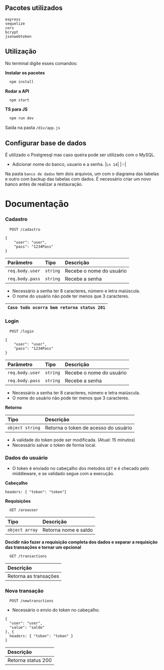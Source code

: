 
## Pacotes utilizados

```
express
sequelize
cors
bcrypt
jsonwebtoken
```

## Utilização

No terminal digite esses comandos:

**Instalar os pacotes**
```bash
  npm install
```

**Rodar a API**
```bash
  npm start
```

**TS para JS**
```bash
  npm run dev
```
Saída na pasta `/div/app.js`

## Configurar base de dados

É utilizado o Postgresql mas caso queira pode ser utilizado com o MySQL.

* Adicionar nome do banco, usuario e a senha.
|`Ln 14`|
|:-|

Na pasta `banco de dados` tem dois arquivos, um com o diagrama das tabelas e outro com backup das tabelas com dados. É necessário criar um novo banco antes de realizar a restauração.
# Documentação

### Cadastro

```
  POST /cadastro
```

```
{
    "user": "user",
    "pass": "1234Pass"
}
```

| Parâmetro   | Tipo       | Descrição                           |
| :---------- | :--------- | :---------------------------------- |
| `req.body.user` | `string` | Recebe o nome do usuário |
| `req.body.pass` | `string` | Recebe a senha |

* Necessário a senha ter 8 caracteres, número e letra maiúscula.
* O nome do usuário não pode ter menos que 3 caracteres.

| `Caso tudo ocorra bem retorna status 201` |
| :-|

### Login

```
  POST /login
```

```
{
    "user": "user",
    "pass": "1234Pass"
}
```

| Parâmetro   | Tipo       | Descrição                           |
| :---------- | :--------- | :---------------------------------- |
| `req.body.user` | `string` | Recebe o nome do usuário |
| `req.body.pass` | `string` | Recebe a senha |

* Necessário a senha ter 8 caracteres, número e letra maiúscula.
* O nome do usuário não pode ter menos que 3 caracteres.

**Retorno**

| Tipo | Descrição |
| :--- | :-------- |
| `object string` | Retorna o token de acesso do usuário |

* A validade do token pode ser modificada. (Atual: 15 minutos)
* Necessário salvar o token de forma local.

### Dados do usuário

* O token é enviado no cabeçalho dos metodos `GET` e é checado pelo middleware, e se validado segue com a execução.

**Cabeçalho**
```
headers: { "token": "token"}
```

**Requisições**

```
  GET /areauser
```

| Tipo | Descrição |
| :--- | :-------- |
| `object array` | Retorna nome e saldo |

**Decidir não fazer a requisição completa dos dados e separar a requisição das transações e tornar um opcional**

```
  GET /transactions
```

| Descrição |
| :-------- |
| Retorna as transações |

### Nova transação

```
  POST /newtransctions
```

* Necessário o envio do token no cabeçalho.

```
{
  "user": "user",
  "value": "saldo"
}, {
  headers: { "token": "token" }
}
```

| Descrição |
| :-------- |
| Retorna status 200 |